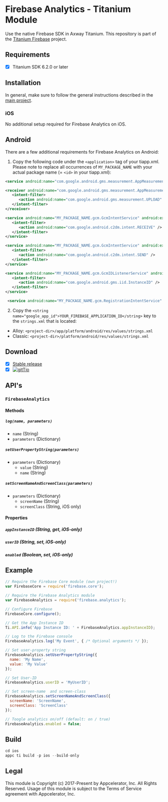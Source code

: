 # Firebase Analytics - Titanium Module
Use the native Firebase SDK in Axway Titanium. This repository is part of the [Titanium Firebase](https://github.com/hansemannn/titanium-firebase) project.

## Requirements
- [x] Titanium SDK 6.2.0 or later

## Installation

In general, make sure to follow the general instructions described in the [main project](https://github.com/hansemannn/titanium-firebase/blob/master/README.md#️-android-note).

### iOS

No additional setup required for Firebase Analytics on iOS.

## Android

There are a few additional requirements for Firebase Analytics on Android:

1. Copy the following code under the `<application>` tag of your tiapp.xml. Please note to replace 
all occurrences of `MY_PACKAGE_NAME` with your actual package name (= `<id>` in your tiapp.xml):

```xml
<service android:name="com.google.android.gms.measurement.AppMeasurementService" android:enabled="true" android:exported="false"/>	

<receiver android:name="com.google.android.gms.measurement.AppMeasurementReceiver" android:enabled="true">
   <intent-filter>
      <action android:name="com.google.android.gms.measurement.UPLOAD" />
   </intent-filter>
</receiver>  

<service android:name="MY_PACKAGE_NAME.gcm.GcmIntentService" android:exported="false">
   <intent-filter>
      <action android:name="com.google.android.c2dm.intent.RECEIVE" />
   </intent-filter>
</service>

<service android:name="MY_PACKAGE_NAME.gcm.GcmIntentService" android:exported="false">
   <intent-filter>
      <action android:name="com.google.android.c2dm.intent.SEND" />
   </intent-filter>
</service>

<service android:name="MY_PACKAGE_NAME.gcm.GcmIDListenerService" android:exported="false">
   <intent-filter>
      <action android:name="com.google.android.gms.iid.InstanceID" />
   </intent-filter>
</service>

 <service android:name="MY_PACKAGE_NAME.gcm.RegistrationIntentService" android:exported="false"/>
```

2. Copy the `<string name="google_app_id">YOUR_FIREBASE_APPLICATION_ID</string>` key to the `strings.xml` that is located:
 - Alloy: `<project-dir>/app/platform/android/res/values/strings.xml`
 - Classic: `<project-dir>/platform/android/res/values/strings.xml`

## Download
- [x] [Stable release](https://github.com/hansemannn/titanium-firebase-analytics/releases)
- [x] [![gitTio](http://hans-knoechel.de/shields/shield-gittio.svg?v2)](http://gitt.io/component/firebase.analytics)

## API's

### `FirebaseAnalytics`

#### Methods

##### `log(name, parameters)`
  - `name` (String)
  - `parameters` (Dictionary)
  
##### `setUserPropertyString(parameters)`
  - `parameters` (Dictionary)
    - `value` (String)
    - `name` (String)

##### `setScreenNameAndScreenClass(parameters)`
  - `parameters` (Dictionary)
    - `screenName` (String)
    - `screenClass` (String, iOS only)

#### Properties

##### `appInstanceID` (String, get, iOS-only)

##### `userID` (String, set, iOS-only)

##### `enabled` (Boolean, set, iOS-only)

## Example
```js
// Require the Firebase Core module (own project!)
var FirebaseCore = require('firebase.core');

// Require the Firebase Analytics module
var FirebaseAnalytics = require('firebase.analytics');

// Configure Firebase
FirebaseCore.configure();

// Get the App Instance ID
Ti.API.info('App Instance ID: ' + FirebaseAnalytics.appInstanceID);

// Log to the Firebase console
FirebaseAnalytics.log('My Event', { /* Optional arguments */ });

// Set user-property string
FirebaseAnalytics.setUserPropertyString({
  name: 'My Name',
  value: 'My Value'
});

// Set User-ID
FirebaseAnalytics.userID = 'MyUserID';

// Set screen-name  and screen-class
FirebaseAnalytics.setScreenNameAndScreenClass({
  screenName: 'ScreenName',
  screenClass: 'ScreenClass'
});

// Toogle analytics on/off (default: on / true)
FirebaseAnalytics.enabled = false;
```

## Build
```js
cd ios
appc ti build -p ios --build-only
```

## Legal

This module is Copyright (c) 2017-Present by Appcelerator, Inc. All Rights Reserved. 
Usage of this module is subject to the Terms of Service agreement with Appcelerator, Inc.  
